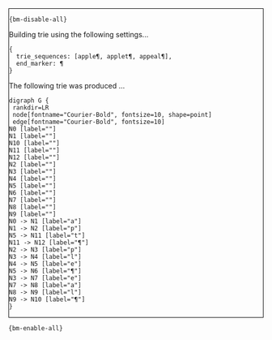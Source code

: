 <div style="border:1px solid black;">

`{bm-disable-all}`

Building trie using the following settings...

```
{
  trie_sequences: [apple¶, applet¶, appeal¶],
  end_marker: ¶
}

```


The following trie was produced ...

```{dot}
digraph G {
 rankdir=LR
 node[fontname="Courier-Bold", fontsize=10, shape=point]
 edge[fontname="Courier-Bold", fontsize=10]
N0 [label=""]
N1 [label=""]
N10 [label=""]
N11 [label=""]
N12 [label=""]
N2 [label=""]
N3 [label=""]
N4 [label=""]
N5 [label=""]
N6 [label=""]
N7 [label=""]
N8 [label=""]
N9 [label=""]
N0 -> N1 [label="a"]
N1 -> N2 [label="p"]
N5 -> N11 [label="t"]
N11 -> N12 [label="¶"]
N2 -> N3 [label="p"]
N3 -> N4 [label="l"]
N4 -> N5 [label="e"]
N5 -> N6 [label="¶"]
N3 -> N7 [label="e"]
N7 -> N8 [label="a"]
N8 -> N9 [label="l"]
N9 -> N10 [label="¶"]
}
```

</div>

`{bm-enable-all}`

